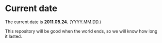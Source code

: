 # Current date

The current date is **2011.05.24.** (YYYY.MM.DD.)

This repository will be good when the world ends, so we will know how long it lasted.